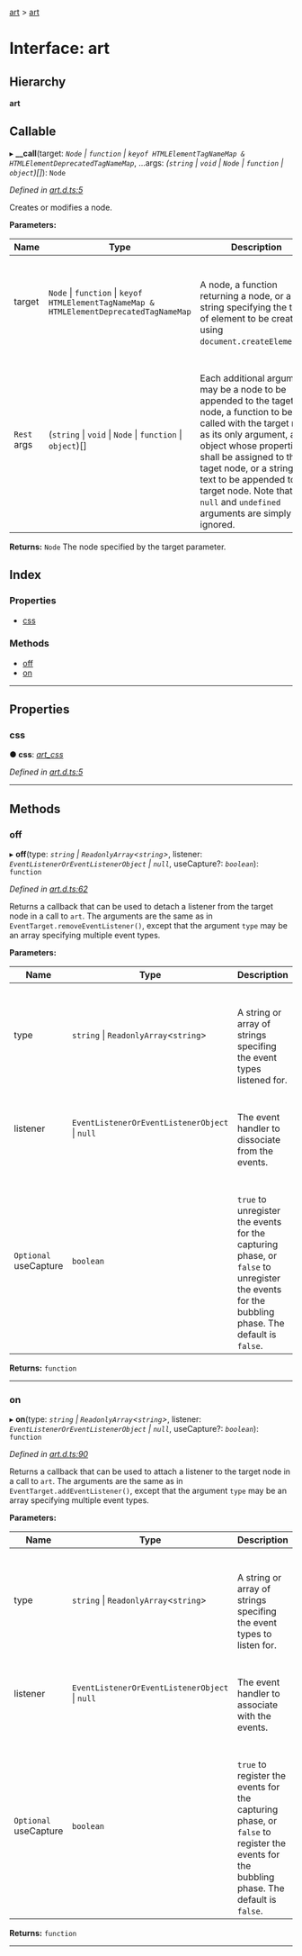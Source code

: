 [art](../README.md) > [art](../interfaces/art.md)

# Interface: art

## Hierarchy

**art**

## Callable
▸ **__call**(target: *`Node` \| `function` \| `keyof HTMLElementTagNameMap & HTMLElementDeprecatedTagNameMap`*, ...args: *(`string` \| `void` \| `Node` \| `function` \| `object`)[]*): `Node`

*Defined in [art.d.ts:5](https://github.com/fasttime/art/blob/0.9.0/art.d.ts#L5)*

Creates or modifies a node.

**Parameters:**

| Name | Type | Description |
| ------ | ------ | ------ |
| target | `Node` \| `function` \| `keyof HTMLElementTagNameMap & HTMLElementDeprecatedTagNameMap` |  <br><br>A node, a function returning a node, or a string specifying the type of element to be created using <code>document.createElement()</code>. |
| `Rest` args | (`string` \| `void` \| `Node` \| `function` \| `object`)[] |  <br><br>Each additional argument may be a node to be appended to the taget node, a function to be called with the target node as its only argument, an object whose properties shall be assigned to the taget node, or a string of text to be appended to the target node. Note that <code>null</code> and <code>undefined</code> arguments are simply ignored. |

**Returns:** `Node`
The node specified by the target parameter.

## Index

### Properties

* [css](art.md#css)

### Methods

* [off](art.md#off)
* [on](art.md#on)

---

## Properties

<a id="css"></a>

###  css

**● css**: *[art_css](art_css.md)*

*Defined in [art.d.ts:5](https://github.com/fasttime/art/blob/0.9.0/art.d.ts#L5)*

___

## Methods

<a id="off"></a>

###  off

▸ **off**(type: *`string` \| `ReadonlyArray`<`string`>*, listener: *`EventListenerOrEventListenerObject` \| `null`*, useCapture?: *`boolean`*): `function`

*Defined in [art.d.ts:62](https://github.com/fasttime/art/blob/0.9.0/art.d.ts#L62)*

Returns a callback that can be used to detach a listener from the target node in a call to `art`. The arguments are the same as in `EventTarget.removeEventListener()`, except that the argument `type` may be an array specifying multiple event types.

**Parameters:**

| Name | Type | Description |
| ------ | ------ | ------ |
| type | `string` \| `ReadonlyArray`<`string`> |  <br><br>A string or array of strings specifing the event types listened for. |
| listener | `EventListenerOrEventListenerObject` \| `null` |  <br><br>The event handler to dissociate from the events. |
| `Optional` useCapture | `boolean` |  <br><br><code>true</code> to unregister the events for the capturing phase, or <code>false</code> to unregister the events for the bubbling phase. The default is <code>false</code>. |

**Returns:** `function`

___
<a id="on"></a>

###  on

▸ **on**(type: *`string` \| `ReadonlyArray`<`string`>*, listener: *`EventListenerOrEventListenerObject` \| `null`*, useCapture?: *`boolean`*): `function`

*Defined in [art.d.ts:90](https://github.com/fasttime/art/blob/0.9.0/art.d.ts#L90)*

Returns a callback that can be used to attach a listener to the target node in a call to `art`. The arguments are the same as in `EventTarget.addEventListener()`, except that the argument `type` may be an array specifying multiple event types.

**Parameters:**

| Name | Type | Description |
| ------ | ------ | ------ |
| type | `string` \| `ReadonlyArray`<`string`> |  <br><br>A string or array of strings specifing the event types to listen for. |
| listener | `EventListenerOrEventListenerObject` \| `null` |  <br><br>The event handler to associate with the events. |
| `Optional` useCapture | `boolean` |  <br><br><code>true</code> to register the events for the capturing phase, or <code>false</code> to register the events for the bubbling phase. The default is <code>false</code>. |

**Returns:** `function`

___

